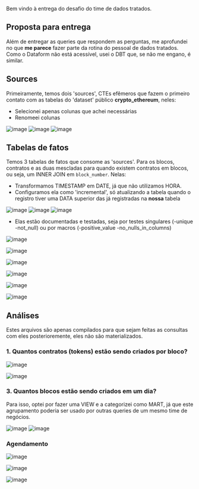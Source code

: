 Bem vindo à entrega do desafio do time de dados tratados.

## Proposta para entrega

Além de entregar as queries que respondem as perguntas, me aprofundei no que **me parece** fazer parte da rotina do pessoal de dados tratados. Como o Dataform não está acessível, usei o DBT que, se não me engano, é similar.


## Sources

Primeiramente, temos dois 'sources', CTEs efêmeros que fazem o primeiro contato com as tabelas do 'dataset' público **crypto_ethereum**, neles:
- Selecionei apenas colunas que achei necessárias
- Renomeei colunas


![image](https://user-images.githubusercontent.com/37453518/165271849-572daecb-71f7-449b-b9a4-d9a2eac404d1.png)
![image](https://user-images.githubusercontent.com/37453518/165271661-988aaf0f-e58c-421b-be76-ef10f4940e4a.png)
![image](https://user-images.githubusercontent.com/37453518/165272549-11b83a47-7d50-412c-b5ad-3f731f7ff04c.png)

## Tabelas de fatos

Temos 3 tabelas de fatos que consome as 'sources'. Para os blocos, contratos e as duas mescladas para quando existem contratos em blocos, ou seja, um INNER JOIN em `block_number`.
Nelas:
- Transformamos TIMESTAMP em DATE, já que não utilizamos HORA.
- Configuramos ela como 'incremental', só atualizando a tabela quando o registro tiver uma DATA superior das já registradas na **nossa** tabela


![image](https://user-images.githubusercontent.com/37453518/165274379-169236d2-8c1a-4cf3-bcda-27dddf814712.png)
![image](https://user-images.githubusercontent.com/37453518/165274452-55a6016c-2dd5-453d-b06d-456ab582577d.png)
![image](https://user-images.githubusercontent.com/37453518/165274509-6fa14303-3a2a-43ca-a220-e9cf1ef1cd1d.png)


- Elas estão documentadas e testadas, seja por testes singulares (-unique -not_null) ou por macros (-positive_value -no_nulls_in_columns)

![image](https://user-images.githubusercontent.com/37453518/165275524-46e6a9f2-545a-4fdc-abfb-dabcc35f63db.png)

![image](https://user-images.githubusercontent.com/37453518/165275790-f1be1475-d7d5-4c7b-a7d2-5e95019c85e3.png)

![image](https://user-images.githubusercontent.com/37453518/165275847-30429e24-e65d-453f-835d-8828d49ac6bc.png)

![image](https://user-images.githubusercontent.com/37453518/165275943-9a087496-b6b6-49d8-8fd0-7dce0e9c06be.png)

![image](https://user-images.githubusercontent.com/37453518/165275997-77cf1bf0-fd57-4965-a8ba-e6e29d26da9c.png)

![image](https://user-images.githubusercontent.com/37453518/165276047-8f69d6cd-6adb-4ed2-85d0-3b94b1349707.png)



## Análises

Estes arquivos são apenas compilados para que sejam feitas as consultas com eles posterioremente, eles não são materializados. 



### 1. Quantos contratos (tokens) estão sendo criados por bloco?

![image](https://user-images.githubusercontent.com/37453518/165278560-c455537a-3cd3-44ed-a7f2-bf01d23380fd.png)

![image](https://user-images.githubusercontent.com/37453518/165187359-821998b1-9b45-45e0-ad7d-da0e0183c7a5.png)


### 3. Quantos blocos estão sendo criados em um dia?
Para isso, optei por fazer uma VIEW e a categorizei como MART, já que este agrupamento poderia ser usado por outras queries de um mesmo time de negócios.

![image](https://user-images.githubusercontent.com/37453518/165280067-5296c6b8-6dfb-40cb-ae90-802a63188630.png)
![image](https://user-images.githubusercontent.com/37453518/165280293-2c2f03f8-d5dd-40ad-b936-2f599eb9cf1f.png)










### Agendamento

![image](https://user-images.githubusercontent.com/37453518/165180098-4ca9776c-6efa-4800-8ba2-4f9e33c6364e.png)

![image](https://user-images.githubusercontent.com/37453518/165180682-81fbbaef-1211-456a-93f2-2c1407a02e57.png)

![image](https://user-images.githubusercontent.com/37453518/165180943-77ad717e-fd1e-400f-afc6-684aadde0623.png)
